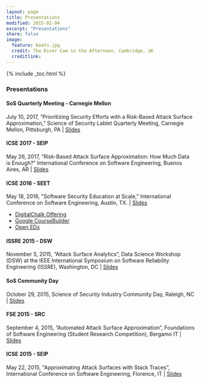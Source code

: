```yaml
---
layout: page
title: Presentations
modified: 2015-02-04
excerpt: "Presentations"
share: false
image:
  feature: boats.jpg
  credit: The River Cam in the Afternoon, Cambridge, UK
  creditlink:
---
```


{% include _toc.html %}

### Presentations

#### SoS Quarterly Meeting - Carnegie Mellon

July 10, 2017, “Prioritizing Security Efforts with a Risk-Based Attack Surface Approximation,” Science of Security Lablet Quarterly Meeting, Carnegie Mellon, Pittsburgh, PA | <a href="https://www.slideshare.net/ChrisTheisen/prioritizing-security-efforts-with-a-riskbased-attack-surface-approximation" class="btn btn-info">Slides</a>

#### ICSE 2017 - SEIP

May 26, 2017, “Risk-Based Attack Surface Approximation: How Much Data is Enough?” International Conference on Software Engineering, Buenos Aires, AR | <a href="https://www.slideshare.net/ChrisTheisen/riskbased-attack-surface-approximation-how-much-data-is-enough-icse-seip-2017" class="btn btn-info">Slides</a>

#### ICSE 2016 - SEET

May 18, 2016, "Software Security Education at Scale," International Conference on Software Engineering, Austin, TX. | <a href="http://www.slideshare.net/ChrisTheisen/software-security-education-at-scale" class="btn btn-info">Slides</a>

- <a href="https://softwaresecurity.digitalchalk.com/">DigitalChalk Offering</a>
- <a href="https://www.google.com/edu/openonline/index.html">Google CourseBuilder</a>
- <a href="https://open.edx.org/">Open EDx</a>

#### ISSRE 2015 - DSW

November 5, 2015, “Attack Surface Analytics”, Data Science Workshop (DSW) at the IEEE International Symposium on Software Reliability Engineering (ISSRE), Washington, DC | <a href="http://www.slideshare.net/ChrisTheisen/attack-surface-analytics-issredsw-15" class="btn btn-info">Slides</a>

#### SoS Community Day

October 29, 2015, Science of Security Industry Community Day, Raleigh, NC | <a href="http://www.slideshare.net/ChrisTheisen/science-of-security-industry-day" class="btn btn-info">Slides</a>

#### FSE 2015 - SRC

September 4, 2015, “Automated Attack Surface Approximation”, Foundations of Software Engineering (Student Research Competition), Bergamo IT | <a href="http://www.slideshare.net/ChrisTheisen/automated-attack-surface-approximation-fse-src-2015" class="btn btn-info">Slides</a>

#### ICSE 2015 - SEIP

May 22, 2015, "Approximating Attack Surfaces with Stack Traces”, International Conference on Software Engineering, Florence, IT | <a href="http://www.slideshare.net/ChrisTheisen/approximating-attack-surfaces-with-stack-traces-icse-15" class="btn btn-info">Slides</a>

